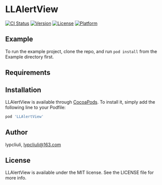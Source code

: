# LLAlertView

[![CI Status](http://img.shields.io/travis/lypcliuli/LLAlertView.svg?style=flat)](https://travis-ci.org/lypcliuli/LLAlertView)
[![Version](https://img.shields.io/cocoapods/v/LLAlertView.svg?style=flat)](http://cocoapods.org/pods/LLAlertView)
[![License](https://img.shields.io/cocoapods/l/LLAlertView.svg?style=flat)](http://cocoapods.org/pods/LLAlertView)
[![Platform](https://img.shields.io/cocoapods/p/LLAlertView.svg?style=flat)](http://cocoapods.org/pods/LLAlertView)

## Example

To run the example project, clone the repo, and run `pod install` from the Example directory first.

## Requirements

## Installation

LLAlertView is available through [CocoaPods](http://cocoapods.org). To install
it, simply add the following line to your Podfile:

```ruby
pod 'LLAlertView'
```

## Author

lypcliuli, lypcliuli@163.com

## License

LLAlertView is available under the MIT license. See the LICENSE file for more info.
